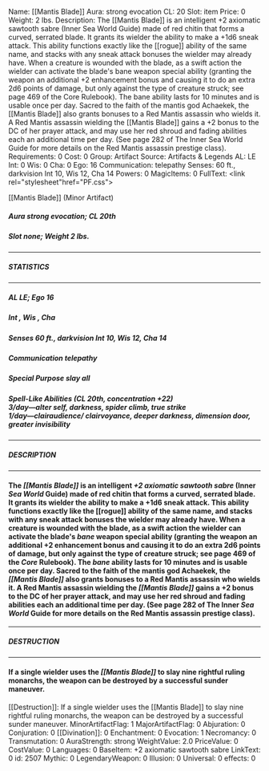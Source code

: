 Name: [[Mantis Blade]]
Aura: strong evocation
CL: 20
Slot: item
Price: 0
Weight: 2 lbs.
Description: The [[Mantis Blade]] is an intelligent +2 axiomatic sawtooth sabre (Inner Sea World Guide) made of red chitin that forms a curved, serrated blade. It grants its wielder the ability to make a +1d6 sneak attack. This ability functions exactly like the [[rogue]] ability of the same name, and stacks with any sneak attack bonuses the wielder may already have. When a creature is wounded with the blade, as a swift action the wielder can activate the blade's bane weapon special ability (granting the weapon an additional +2 enhancement bonus and causing it to do an extra 2d6 points of damage, but only against the type of creature struck; see page 469 of the Core Rulebook). The bane ability lasts for 10 minutes and is usable once per day. Sacred to the faith of the mantis god Achaekek, the [[Mantis Blade]] also grants bonuses to a Red Mantis assassin who wields it. A Red Mantis assassin wielding the [[Mantis Blade]] gains a +2 bonus to the DC of her prayer attack, and may use her red shroud and fading abilities each an additional time per day. (See page 282 of The Inner Sea World Guide for more details on the Red Mantis assassin prestige class).
Requirements: 0
Cost: 0
Group: Artifact
Source: Artifacts & Legends
AL: LE
Int: 0
Wis: 0
Cha: 0
Ego: 16
Communication: telepathy
Senses: 60 ft., darkvision Int 10, Wis 12, Cha 14
Powers: 0
MagicItems: 0
FullText: <link rel="stylesheet"href="PF.css"><div class="heading"><p class="alignleft">[[Mantis Blade]] (Minor Artifact)</p><div style="clear: both;"></div></div><div><h5><b>Aura </b>strong evocation; <b>CL </b>20th</h5><h5><b>Slot </b>none; <b>Weight </b>2 lbs.</h5></div><hr/><div><h5><b>STATISTICS</b></h5></div><hr/><div><h5><b>AL </b>LE; <b>Ego </b>16</h5><h5><b>Int </b>, <b>Wis </b>, <b>Cha </b></h5><h5><b>Senses </b>60 ft., darkvision Int 10, Wis 12, Cha 14</h5><h5><b>Communication </b>telepathy</h5><h5><b>Special Purpose </b>slay all</h5><h5><b>Spell-Like Abilities</b> (CL 20th, concentration +22) </br>3/day&mdash;<i>alter self</i>, <i>darkness</i>, <i>spider climb</i>, <i>true strike</i> </br>1/day&mdash;<i>clairaudience/ clairvoyance</i>, deeper <i>darkness</i>, <i>dimension door</i>, <i>greater invisibility</i></h5></h5></div><hr/><div><h5><b>DESCRIPTION</b></h5></div><hr/><div><h4><p>The <i>[[Mantis Blade]]</i> is an intelligent <i>+2 axiomatic sawtooth sabre</i> (Inner <i>Sea World</i> Guide) made of red chitin that forms a curved, serrated blade. It grants its wielder the ability to make a +1d6 sneak attack. This ability functions exactly like the [[rogue]] ability of the same name, and stacks with any sneak attack bonuses the wielder may already have. When a creature is wounded with the blade, as a swift action the wielder can activate the blade's <i>bane</i> weapon special ability (granting the weapon an additional +2 enhancement bonus and causing it to do an extra 2d6 points of damage, but only against the type of creature struck; see page 469 of the <i>Core</i> Rulebook). The <i>bane</i> ability lasts for 10 minutes and is usable once per day. Sacred to the faith of the mantis god Achaekek, the <i>[[Mantis Blade]]</i> also grants bonuses to a Red Mantis assassin who wields it. A Red Mantis assassin wielding the <i>[[Mantis Blade]]</i> gains a +2 bonus to the DC of her prayer attack, and may use her red shroud and fading abilities each an additional time per day. (See page 282 of The Inner <i>Sea World</i> Guide for more details on the Red Mantis assassin prestige class).</p></h4></div><hr/><div><h5><b>DESTRUCTION</b></h5></div><hr/><div><h4><p>If a single wielder uses the <i>[[Mantis Blade]]</i> to slay nine rightful ruling monarchs, the weapon can be destroyed by a successful sunder maneuver.</p></h4></div>
[[Destruction]]: If a single wielder uses the [[Mantis Blade]] to slay nine rightful ruling monarchs, the weapon can be destroyed by a successful sunder maneuver.
MinorArtifactFlag: 1
MajorArtifactFlag: 0
Abjuration: 0
Conjuration: 0
[[Divination]]: 0
Enchantment: 0
Evocation: 1
Necromancy: 0
Transmutation: 0
AuraStrength: strong
WeightValue: 2.0
PriceValue: 0
CostValue: 0
Languages: 0
BaseItem: +2 axiomatic sawtooth sabre
LinkText: 0
id: 2507
Mythic: 0
LegendaryWeapon: 0
Illusion: 0
Universal: 0
effects: 0
